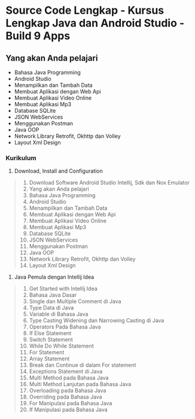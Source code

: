 # Source Code Lengkap - Kursus Lengkap Java dan Android Studio - Build 9 Apps

## Yang akan Anda pelajari
<ul>
<li>Bahasa Java Programming</li>
<li>Android Studio</li>
<li>Menampilkan dan Tambah Data</li>
<li>Membuat Aplikasi dengan Web Api</li>
<li>Membuat Aplikasi Video Online</li>
<li>Membuat Aplikasi Mp3</li>
<li>Database SQLite</li>
<li>JSON WebServices</li>
<li>Menggunakan Postman</li>
<li>Java OOP</li>
<li>Network Library Retrofit, Okhttp dan Volley</li>
<li>Layout Xml Design</li>
</ul>

### Kurikulum

<ol><li>Download, Install and Configuration</li></ol>

>1. Download Software Android Studio Intellij, Sdk dan Nox Emulator
>2. Yang akan Anda pelajari
>3. Bahasa Java Programming
>4. Android Studio
>5. Menampilkan dan Tambah Data
>6. Membuat Aplikasi dengan Web Api
>7. Membuat Aplikasi Video Online
>8. Membuat Aplikasi Mp3
>9. Database SQLite
>10. JSON WebServices
>11. Menggunakan Postman
>12. Java OOP
>13. Network Library Retrofit, Okhttp dan Volley
>14. Layout Xml Design

<ol><li>Java Pemula dengan Intellij Idea</li></ol>

>1. Get Started with Intellij Idea
>2. Bahasa Java Dasar
>3. Single dan Multiple Comment di Java
>4. Type Data di Java
>5. Variable di Bahasa Java
>6. Type Casting Widening dan Narrowing Casting di Java
>7. Operators Pada Bahasa Java
>8. If Else Statement
>9. Switch Statement
>10. While Do While Statement
>11. For Statement
>12. Array Statement
>13. Break dan Continue di dalam For statement
>14. Exceptions Statement di Java
>15. Multi Method pada Bahasa Java
>16. Multi Method Lanjutan pada Bahasa Java
>17. Overloading pada Bahasa Java
>18. Overriding pada Bahasa Java
>19. For Manipulasi pada Bahasa Java
>20. If Manipulasi pada Bahasa Java
